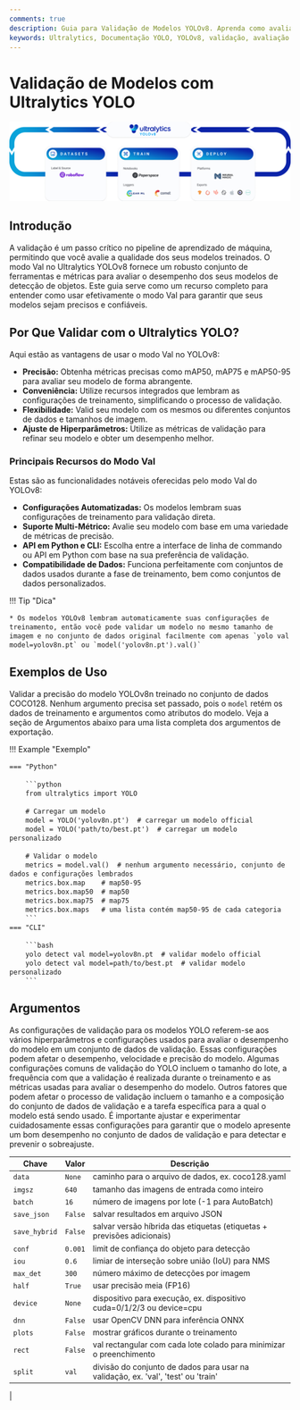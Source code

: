 ```yaml
---
comments: true
description: Guia para Validação de Modelos YOLOv8. Aprenda como avaliar o desempenho dos seus modelos YOLO utilizando configurações e métricas de validação com exemplos em Python e CLI.
keywords: Ultralytics, Documentação YOLO, YOLOv8, validação, avaliação de modelo, hiperparâmetros, precisão, métricas, Python, CLI
---
```


# Validação de Modelos com Ultralytics YOLO

<img width="1024" src="https://github.com/ultralytics/assets/raw/main/yolov8/banner-integrations.png" alt="Ecossistema e integrações do Ultralytics YOLO">

## Introdução

A validação é um passo crítico no pipeline de aprendizado de máquina, permitindo que você avalie a qualidade dos seus modelos treinados. O modo Val no Ultralytics YOLOv8 fornece um robusto conjunto de ferramentas e métricas para avaliar o desempenho dos seus modelos de detecção de objetos. Este guia serve como um recurso completo para entender como usar efetivamente o modo Val para garantir que seus modelos sejam precisos e confiáveis.

## Por Que Validar com o Ultralytics YOLO?

Aqui estão as vantagens de usar o modo Val no YOLOv8:

- **Precisão:** Obtenha métricas precisas como mAP50, mAP75 e mAP50-95 para avaliar seu modelo de forma abrangente.
- **Conveniência:** Utilize recursos integrados que lembram as configurações de treinamento, simplificando o processo de validação.
- **Flexibilidade:** Valid seu modelo com os mesmos ou diferentes conjuntos de dados e tamanhos de imagem.
- **Ajuste de Hiperparâmetros:** Utilize as métricas de validação para refinar seu modelo e obter um desempenho melhor.

### Principais Recursos do Modo Val

Estas são as funcionalidades notáveis oferecidas pelo modo Val do YOLOv8:

- **Configurações Automatizadas:** Os modelos lembram suas configurações de treinamento para validação direta.
- **Suporte Multi-Métrico:** Avalie seu modelo com base em uma variedade de métricas de precisão.
- **API em Python e CLI:** Escolha entre a interface de linha de commando ou API em Python com base na sua preferência de validação.
- **Compatibilidade de Dados:** Funciona perfeitamente com conjuntos de dados usados durante a fase de treinamento, bem como conjuntos de dados personalizados.

!!! Tip "Dica"

    * Os modelos YOLOv8 lembram automaticamente suas configurações de treinamento, então você pode validar um modelo no mesmo tamanho de imagem e no conjunto de dados original facilmente com apenas `yolo val model=yolov8n.pt` ou `model('yolov8n.pt').val()`

## Exemplos de Uso

Validar a precisão do modelo YOLOv8n treinado no conjunto de dados COCO128. Nenhum argumento precisa set passado, pois o `model` retém os dados de treinamento e argumentos como atributos do modelo. Veja a seção de Argumentos abaixo para uma lista completa dos argumentos de exportação.

!!! Example "Exemplo"

    === "Python"

        ```python
        from ultralytics import YOLO

        # Carregar um modelo
        model = YOLO('yolov8n.pt')  # carregar um modelo official
        model = YOLO('path/to/best.pt')  # carregar um modelo personalizado

        # Validar o modelo
        metrics = model.val()  # nenhum argumento necessário, conjunto de dados e configurações lembrados
        metrics.box.map    # map50-95
        metrics.box.map50  # map50
        metrics.box.map75  # map75
        metrics.box.maps   # uma lista contém map50-95 de cada categoria
        ```
    === "CLI"

        ```bash
        yolo detect val model=yolov8n.pt  # validar modelo official
        yolo detect val model=path/to/best.pt  # validar modelo personalizado
        ```

## Argumentos

As configurações de validação para os modelos YOLO referem-se aos vários hiperparâmetros e configurações usados para avaliar o desempenho do modelo em um conjunto de dados de validação. Essas configurações podem afetar o desempenho, velocidade e precisão do modelo. Algumas configurações comuns de validação do YOLO incluem o tamanho do lote, a frequência com que a validação é realizada durante o treinamento e as métricas usadas para avaliar o desempenho do modelo. Outros fatores que podem afetar o processo de validação incluem o tamanho e a composição do conjunto de dados de validação e a tarefa específica para a qual o modelo está sendo usado. É importante ajustar e experimentar cuidadosamente essas configurações para garantir que o modelo apresente um bom desempenho no conjunto de dados de validação e para detectar e prevenir o sobreajuste.

| Chave         | Valor   | Descrição                                                                         |
|---------------|---------|-----------------------------------------------------------------------------------|
| `data`        | `None`  | caminho para o arquivo de dados, ex. coco128.yaml                                 |
| `imgsz`       | `640`   | tamanho das imagens de entrada como inteiro                                       |
| `batch`       | `16`    | número de imagens por lote (-1 para AutoBatch)                                    |
| `save_json`   | `False` | salvar resultados em arquivo JSON                                                 |
| `save_hybrid` | `False` | salvar versão híbrida das etiquetas (etiquetas + previsões adicionais)            |
| `conf`        | `0.001` | limit de confiança do objeto para detecção                                       |
| `iou`         | `0.6`   | limiar de interseção sobre união (IoU) para NMS                                   |
| `max_det`     | `300`   | número máximo de detecções por imagem                                             |
| `half`        | `True`  | usar precisão meia (FP16)                                                         |
| `device`      | `None`  | dispositivo para execução, ex. dispositivo cuda=0/1/2/3 ou device=cpu             |
| `dnn`         | `False` | usar OpenCV DNN para inferência ONNX                                              |
| `plots`       | `False` | mostrar gráficos durante o treinamento                                            |
| `rect`        | `False` | val rectangular com cada lote colado para minimizar o preenchimento                |
| `split`       | `val`   | divisão do conjunto de dados para usar na validação, ex. 'val', 'test' ou 'train' |
|
